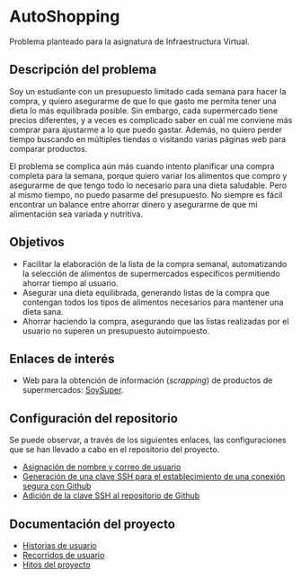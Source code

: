 # AutoShopping
Problema planteado para la asignatura de Infraestructura Virtual.

## Descripción del problema
Soy un estudiante con un presupuesto limitado cada semana para hacer la compra, y quiero asegurarme de que lo que gasto me permita tener una dieta lo más equilibrada posible. Sin embargo, cada supermercado tiene precios diferentes, y a veces es complicado saber en cuál me conviene más comprar para ajustarme a lo que puedo gastar. Además, no quiero perder tiempo buscando en múltiples tiendas o visitando varias páginas web para comparar productos.

El problema se complica aún más cuando intento planificar una compra completa para la semana, porque quiero variar los alimentos que compro y asegurarme de que tengo todo lo necesario para una dieta saludable. Pero al mismo tiempo, no puedo pasarme del presupuesto. No siempre es fácil encontrar un balance entre ahorrar dinero y asegurarme de que mi alimentación sea variada y nutritiva.

## Objetivos
- Facilitar la elaboración de la lista de la compra semanal, automatizando la selección de alimentos de supermercados específicos permitiendo ahorrar tiempo al usuario.
- Asegurar una dieta equilibrada, generando listas de la compra que contengan todos los tipos de alimentos necesarios para mantener una dieta sana.
- Ahorrar haciendo la compra, asegurando que las listas realizadas por el usuario no superen un presupuesto autoimpuesto.

## Enlaces de interés
- Web para la obtención de información (_scrapping_) de productos de supermercados: [SoySuper](https://soysuper.com).

## Configuración del repositorio
Se puede observar, a través de los siguientes enlaces, las configuraciones que se han llevado a cabo en el repositorio del proyecto.
- [Asignación de nombre y correo de usuario](./configuracion/nombre_correo.png)
- [Generación de una clave SSH para el establecimiento de una conexión segura con Github](./configuracion/generar_clave.png)
- [Adición de la clave SSH al repositorio de Github](./configuracion/añadir_clave.png)

## Documentación del proyecto
- [Historias de usuario](./documentos/user-stories.md)
- [Recorridos de usuario](./documentos/user-journeys.md)
- [Hitos del proyecto](./documentos/milestones.md)
